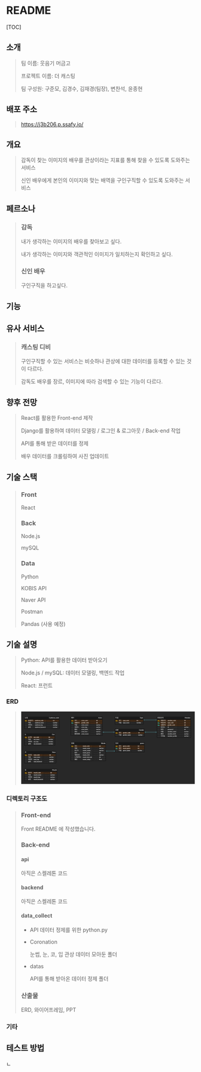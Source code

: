 # README

[TOC]

## 소개

> 팀 이름: 웃음기 머금고
>
> 프로젝트 이름: 더 캐스팅
>
> 팀 구성원: 구준모, 김경수, 김재경(팀장), 변찬석, 윤종현

## 배포 주소

> https://j3b206.p.ssafy.io/

## 개요

> 감독이 찾는 이미지의 배우를 관상이라는 지표를 통해 찾을 수 있도록 도와주는 서비스
>
> 신인 배우에게 본인의 이미지와 맞는 배역을 구인구직할 수 있도록 도와주는 서비스

## 페르소나

> ### 감독
>
> 내가 생각하는 이미지의 배우를 찾아보고 싶다.
>
> 내가 생각하는 이미지와 객관적인 이미지가 일치하는지 확인하고 싶다. 
>
> ### 신인 배우
>
> 구인구직을 하고싶다.

## 기능

> 

## 유사 서비스

> ### 캐스팅 디비
>
> 구인구직할 수 있는 서비스는 비슷하나 관상에 대한 데이터를 등록할 수 있는 것이 다르다.
>
> 감독도 배우를 장르, 이미지에 따라 검색할 수 있는 기능이 다르다.

## 향후 전망

> React를 활용한  Front-end 제작
>
> Django를 활용하여 데이터 모델링 / 로그인 & 로그아웃 / Back-end 작업
>
> API를 통해 받은 데이터를 정제
>
> 배우 데이터를 크롤링하여 사진 업데이트

## 기술 스택

> ### Front
>
> React
>
> ### Back
>
> Node.js
>
> mySQL
>
> ### Data
>
> Python
>
> KOBIS API
>
> Naver API
>
> 
>
> Postman
>
> Pandas (사용 예정)

## 기술 설명

> Python: API를 활용한 데이터 받아오기
>
> Node.js / mySQL: 데이터 모델링, 백엔드 작업
>
> React: 프런트

### ERD

> ![ERD](산출물/ERD.png)

### 디렉토리 구조도

> ### Front-end
>
> Front README 에 작성했습니다.
>
> ### Back-end
>
> #### api
>
> 아직은 스켈레톤 코드
>
> #### backend
>
> 아직은 스켈레톤 코드
>
> #### data_collect
>
> * API 데이터 정제를 위한 python.py
>
> * Coronation
>
>   눈썹, 눈, 코, 입 관상 데이터 모아둔 폴더
>
> * datas
>
>   API를 통해 받아온 데이터 정제 폴더
>
> ### 산출물
>
> ERD, 와이어프레임, PPT

### 기타

> 

## 테스트 방법

> 

 ㄴ